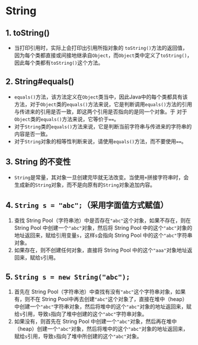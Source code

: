 # String

## 1. toString()
* 当打印引用时，实际上会打印出引用所指对象的 `toString()`方法的返回值，因为每个类都直接或间接地继承自`Object`，而`Object`类中定义了`toString()`，因此每个类都有`toString()`这个方法。

## 2. String#equals()
* `equals()`方法，该方法定义在`Object`类当中，因此Java中的每个类都具有该方法，对于`Object`类的`equals()`方法来说，它是判断调用`equals()`方法的引用与传进来的引用是否一致，即这两个引用是否指向的是同一个对象。于 对于`Object`类的`equals()`方法来说，它等价于`==`。
* 对于`String`类的`equals()`方法来说，它是判断当前字符串与传进来的字符串的内容是否一致。
* 对于`String`对象的相等性判断来说，请使用`equals()`方法，而不要使用`==`。

## 3. String 的不变性
* `String`是常量，其对象一旦创建完毕就无法改变。当使用`+`拼接字符串时，会生成新的`String`对象，而不是向原有的`String`对象追加内容。

## 4. `String s = "abc";`（采用字面值方式赋值）
1) 查找 String Pool（字符串池）中是否存在`"abc"`这个对象，如果不存在，则在 String Pool 中创建一个`"abc"`对象，然后将 String Pool 中的这个`"abc"`对象的地址返回来，赋给引用变量`s`，这样`s`会指向 String Pool 中的这个`"abc"`字符串对象。
2) 如果存在，则不创建任何对象，直接将 String Pool 中的这个`"aaa"`对象地址返回来，赋给`s`引用。

## 5. `String s = new String("abc");`
1) 首先在 String Pool（字符串池）中查找有没有`"abc"`这个字符串对象，如果有，则不在 String Pool中再去创建`"abc"`这个对象了，直接在堆中（heap）中创建一个`"abc"`字符串对象，然后将堆中的这个`"abc"`对象的地址返回来，赋给`s`引用，导致`s`指向了堆中创建的这个`"abc"`字符串对象。
2)  如果没有，则首先在 String Pool 中创建一个`"abc"`对象，然后再在堆中（heap）创建一个`"abc"`对象，然后将堆中的这个`"abc"`对象的地址返回来，赋给`s`引用，导致`s`指向了堆中所创建的这个`"abc"`对象。
